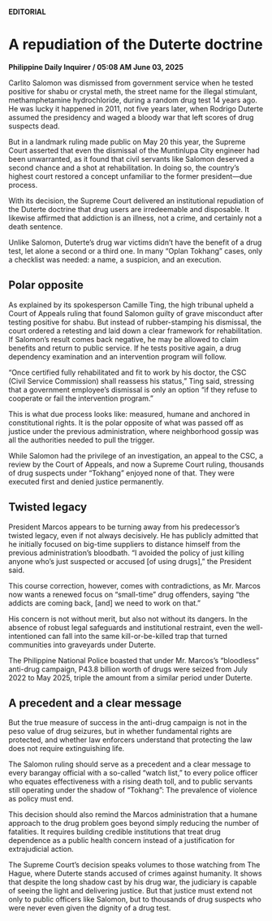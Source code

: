 **EDITORIAL**

# A repudiation of the Duterte doctrine

****Philippine Daily Inquirer / 05:08 AM June 03, 2025****







Carlito Salomon was dismissed from government service when he tested positive for shabu or crystal meth, the street name for the illegal stimulant, methamphetamine hydrochloride, during a random drug test 14 years ago. He was lucky it happened in 2011, not five years later, when Rodrigo Duterte assumed the presidency and waged a bloody war that left scores of drug suspects dead.

But in a landmark ruling made public on May 20 this year, the Supreme Court asserted that even the dismissal of the Muntinlupa City engineer had been unwarranted, as it found that civil servants like Salomon deserved a second chance and a shot at rehabilitation. In doing so, the country’s highest court restored a concept unfamiliar to the former president—due process.

With its decision, the Supreme Court delivered an institutional repudiation of the Duterte doctrine that drug users are irredeemable and disposable. It likewise affirmed that addiction is an illness, not a crime, and certainly not a death sentence.

Unlike Salomon, Duterte’s drug war victims didn’t have the benefit of a drug test, let alone a second or a third one. In many “Oplan Tokhang” cases, only a checklist was needed: a name, a suspicion, and an execution.

## Polar opposite

As explained by its spokesperson Camille Ting, the high tribunal upheld a Court of Appeals ruling that found Salomon guilty of grave misconduct after testing positive for shabu. But instead of rubber-stamping his dismissal, the court ordered a retesting and laid down a clear framework for rehabilitation. If Salomon’s result comes back negative, he may be allowed to claim benefits and return to public service. If he tests positive again, a drug dependency examination and an intervention program will follow.

“Once certified fully rehabilitated and fit to work by his doctor, the CSC (Civil Service Commission) shall reassess his status,” Ting said, stressing that a government employee’s dismissal is only an option “if they refuse to cooperate or fail the intervention program.”

This is what due process looks like: measured, humane and anchored in constitutional rights. It is the polar opposite of what was passed off as justice under the previous administration, where neighborhood gossip was all the authorities needed to pull the trigger.

While Salomon had the privilege of an investigation, an appeal to the CSC, a review by the Court of Appeals, and now a Supreme Court ruling, thousands of drug suspects under “Tokhang” enjoyed none of that. They were executed first and denied justice permanently.

## Twisted legacy

President Marcos appears to be turning away from his predecessor’s twisted legacy, even if not always decisively. He has publicly admitted that he initially focused on big-time suppliers to distance himself from the previous administration’s bloodbath. “I avoided the policy of just killing anyone who’s just suspected or accused [of using drugs],” the President said.

This course correction, however, comes with contradictions, as Mr. Marcos now wants a renewed focus on “small-time” drug offenders, saying “the addicts are coming back, [and] we need to work on that.”

His concern is not without merit, but also not without its dangers. In the absence of robust legal safeguards and institutional restraint, even the well-intentioned can fall into the same kill-or-be-killed trap that turned communities into graveyards under Duterte.

The Philippine National Police boasted that under Mr. Marcos’s “bloodless” anti-drug campaign, P43.8 billion worth of drugs were seized from July 2022 to May 2025, triple the amount from a similar period under Duterte.

## A precedent and a clear message

But the true measure of success in the anti-drug campaign is not in the peso value of drug seizures, but in whether fundamental rights are protected, and whether law enforcers understand that protecting the law does not require extinguishing life.

The Salomon ruling should serve as a precedent and a clear message to every barangay official with a so-called “watch list,” to every police officer who equates effectiveness with a rising death toll, and to public servants still operating under the shadow of “Tokhang”: The prevalence of violence as policy must end.

This decision should also remind the Marcos administration that a humane approach to the drug problem goes beyond simply reducing the number of fatalities. It requires building credible institutions that treat drug dependence as a public health concern instead of a justification for extrajudicial action.

The Supreme Court’s decision speaks volumes to those watching from The Hague, where Duterte stands accused of crimes against humanity. It shows that despite the long shadow cast by his drug war, the judiciary is capable of seeing the light and delivering justice. But that justice must extend not only to public officers like Salomon, but to thousands of drug suspects who were never even given the dignity of a drug test.